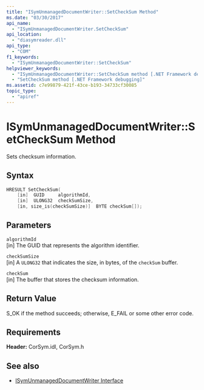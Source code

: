 ```yaml
---
title: "ISymUnmanagedDocumentWriter::SetCheckSum Method"
ms.date: "03/30/2017"
api_name: 
  - "ISymUnmanagedDocumentWriter.SetCheckSum"
api_location: 
  - "diasymreader.dll"
api_type: 
  - "COM"
f1_keywords: 
  - "ISymUnmanagedDocumentWriter::SetCheckSum"
helpviewer_keywords: 
  - "ISymUnmanagedDocumentWriter::SetCheckSum method [.NET Framework debugging]"
  - "SetCheckSum method [.NET Framework debugging]"
ms.assetid: c7e99879-421f-43ce-b193-34733cf30085
topic_type: 
  - "apiref"
---
```

# ISymUnmanagedDocumentWriter::SetCheckSum Method
Sets checksum information.  
  
## Syntax  
  
```cpp  
HRESULT SetCheckSum(  
    [in]  GUID     algorithmId,  
    [in]  ULONG32  checkSumSize,  
    [in, size_is(checkSumSize)]  BYTE checkSum[]);  
```  
  
## Parameters  
 `algorithmId`  
 [in] The GUID that represents the algorithm identifier.  
  
 `checkSumSize`  
 [in] A `ULONG32` that indicates the size, in bytes, of the `checkSum` buffer.  
  
 `checkSum`  
 [in] The buffer that stores the checksum information.  
  
## Return Value  
 S_OK if the method succeeds; otherwise, E_FAIL or some other error code.  
  
## Requirements  
 **Header:** CorSym.idl, CorSym.h  
  
## See also

- [ISymUnmanagedDocumentWriter Interface](../../../../docs/framework/unmanaged-api/diagnostics/isymunmanageddocumentwriter-interface.md)
